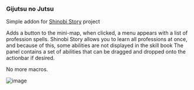 ### Gijutsu no Jutsu
Simple addon for [Shinobi Story](https://shinobistory.com/) project  

Adds a button to the mini-map, when clicked, a menu appears with a list of profession spells. Shinobi Story allows you to learn all professions at once, and because of this, some abilities are not displayed in the skill book
The panel contains a set of abilities that can be dragged and dropped onto the actionbar if desired.  

No more macros.

![image](https://i.imgur.com/C0S0EPi.png)